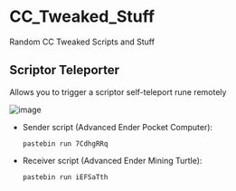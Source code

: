 # CC_Tweaked_Stuff
Random CC Tweaked Scripts and Stuff

## Scriptor Teleporter
Allows you to trigger a scriptor self-teleport rune remotely

![image](https://github.com/Strawma/CC_Tweaked_Stuff/assets/111586342/12f9fdb6-02f5-48db-8a26-68b69480f685)

- Sender script (Advanced Ender Pocket Computer):
  ```CraftOS
  pastebin run 7CdhgRRq
  ```
- Receiver script (Advanced Ender Mining Turtle):
  ```CraftOS
  pastebin run iEFSaTth
  ```
